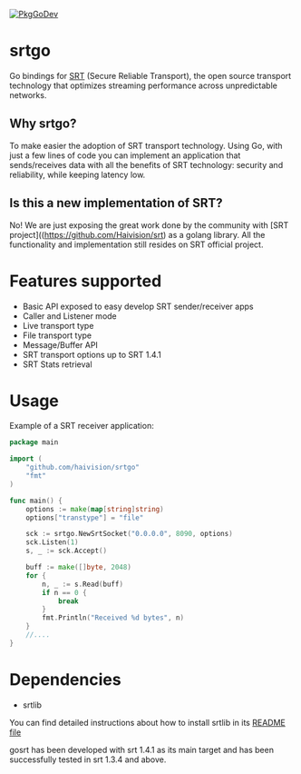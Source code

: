 [![PkgGoDev](https://pkg.go.dev/badge/github.com/haivision/srtgo)](https://pkg.go.dev/github.com/haivision/srtgo)

# srtgo

Go bindings for [SRT](https://github.com/Haivision/srt) (Secure Reliable Transport), the open source transport technology that optimizes streaming performance across unpredictable networks.

## Why srtgo?
To make easier the adoption of SRT transport technology. Using Go, with just a few lines of code you can implement an application that sends/receives data with all the benefits of SRT technology: security and reliability, while keeping latency low.

## Is this a new implementation of SRT?
No! We are just exposing the great work done by the community with [SRT project]((https://github.com/Haivision/srt) as a golang library. All the functionality and implementation still resides on SRT official project.


# Features supported
* Basic API exposed to easy develop SRT sender/receiver apps
* Caller and Listener mode
* Live transport type
* File transport type
* Message/Buffer API
* SRT transport options up to SRT 1.4.1
* SRT Stats retrieval

# Usage
Example of a SRT receiver application:
``` go
package main

import (
    "github.com/haivision/srtgo"
    "fmt"
)

func main() {
    options := make(map[string]string)
    options["transtype"] = "file"

	sck := srtgo.NewSrtSocket("0.0.0.0", 8090, options)
	sck.Listen(1)
    s, _ := sck.Accept()

    buff := make([]byte, 2048)
    for {
        n, _ := s.Read(buff)
        if n == 0 {
            break
        }
        fmt.Println("Received %d bytes", n)
    }
    //....
}

```


# Dependencies

* srtlib

You can find detailed instructions about how to install srtlib in its [README file](https://github.com/Haivision/srt#requirements)

gosrt has been developed with srt 1.4.1 as its main target and has been successfully tested in srt 1.3.4 and above.
